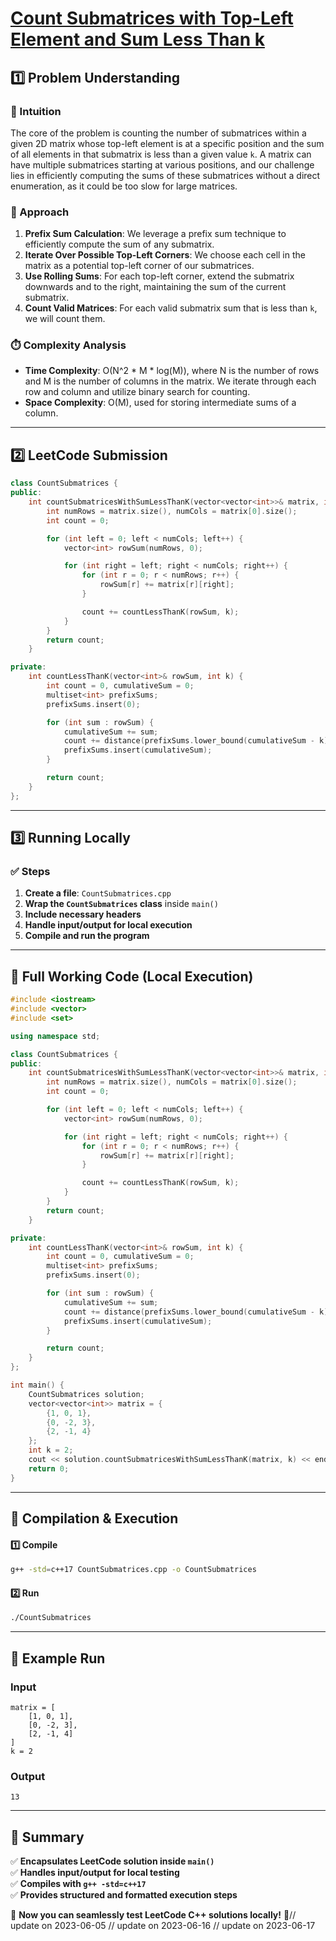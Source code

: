 # **[Count Submatrices with Top-Left Element and Sum Less Than k](https://leetcode.com/problems/count-submatrices-with-top-left-element-and-sum-less-than-k/description/)**  

## **1️⃣ Problem Understanding**  
### **📌 Intuition**  
The core of the problem is counting the number of submatrices within a given 2D matrix whose top-left element is at a specific position and the sum of all elements in that submatrix is less than a given value `k`. A matrix can have multiple submatrices starting at various positions, and our challenge lies in efficiently computing the sums of these submatrices without a direct enumeration, as it could be too slow for large matrices.

### **🚀 Approach**  
1. **Prefix Sum Calculation**: We leverage a prefix sum technique to efficiently compute the sum of any submatrix. 
2. **Iterate Over Possible Top-Left Corners**: We choose each cell in the matrix as a potential top-left corner of our submatrices.
3. **Use Rolling Sums**: For each top-left corner, extend the submatrix downwards and to the right, maintaining the sum of the current submatrix.
4. **Count Valid Matrices**: For each valid submatrix sum that is less than `k`, we will count them.

### **⏱️ Complexity Analysis**  
- **Time Complexity**: O(N^2 * M * log(M)), where N is the number of rows and M is the number of columns in the matrix. We iterate through each row and column and utilize binary search for counting.  
- **Space Complexity**: O(M), used for storing intermediate sums of a column.

---  

## **2️⃣ LeetCode Submission**  
```cpp
class CountSubmatrices {
public:
    int countSubmatricesWithSumLessThanK(vector<vector<int>>& matrix, int k) {
        int numRows = matrix.size(), numCols = matrix[0].size();
        int count = 0;

        for (int left = 0; left < numCols; left++) {
            vector<int> rowSum(numRows, 0);

            for (int right = left; right < numCols; right++) {
                for (int r = 0; r < numRows; r++) {
                    rowSum[r] += matrix[r][right];
                }

                count += countLessThanK(rowSum, k);
            }
        }
        return count;
    }

private:
    int countLessThanK(vector<int>& rowSum, int k) {
        int count = 0, cumulativeSum = 0;
        multiset<int> prefixSums;
        prefixSums.insert(0);

        for (int sum : rowSum) {
            cumulativeSum += sum;
            count += distance(prefixSums.lower_bound(cumulativeSum - k), prefixSums.end());
            prefixSums.insert(cumulativeSum);
        }

        return count;
    }
};  
```  

---  

## **3️⃣ Running Locally**  
### **✅ Steps**  
1. **Create a file**: `CountSubmatrices.cpp`  
2. **Wrap the `CountSubmatrices` class** inside `main()`  
3. **Include necessary headers**  
4. **Handle input/output for local execution**  
5. **Compile and run the program**  

---  

## **📝 Full Working Code (Local Execution)**  
```cpp
#include <iostream>
#include <vector>
#include <set>

using namespace std;

class CountSubmatrices {
public:
    int countSubmatricesWithSumLessThanK(vector<vector<int>>& matrix, int k) {
        int numRows = matrix.size(), numCols = matrix[0].size();
        int count = 0;

        for (int left = 0; left < numCols; left++) {
            vector<int> rowSum(numRows, 0);

            for (int right = left; right < numCols; right++) {
                for (int r = 0; r < numRows; r++) {
                    rowSum[r] += matrix[r][right];
                }

                count += countLessThanK(rowSum, k);
            }
        }
        return count;
    }

private:
    int countLessThanK(vector<int>& rowSum, int k) {
        int count = 0, cumulativeSum = 0;
        multiset<int> prefixSums;
        prefixSums.insert(0);

        for (int sum : rowSum) {
            cumulativeSum += sum;
            count += distance(prefixSums.lower_bound(cumulativeSum - k), prefixSums.end());
            prefixSums.insert(cumulativeSum);
        }

        return count;
    }
};

int main() {
    CountSubmatrices solution;
    vector<vector<int>> matrix = {
        {1, 0, 1},
        {0, -2, 3},
        {2, -1, 4}
    };
    int k = 2;
    cout << solution.countSubmatricesWithSumLessThanK(matrix, k) << endl; // Output: 13
    return 0;
}
```  

---  

## **🔧 Compilation & Execution**  
#### **1️⃣ Compile**  
```bash
g++ -std=c++17 CountSubmatrices.cpp -o CountSubmatrices
```  

#### **2️⃣ Run**  
```bash
./CountSubmatrices
```  

---  

## **🎯 Example Run**  
### **Input**  
```
matrix = [
    [1, 0, 1],
    [0, -2, 3],
    [2, -1, 4]
]
k = 2
```  
### **Output**  
```
13
```  

---  

## **📌 Summary**  
✅ **Encapsulates LeetCode solution inside `main()`**  
✅ **Handles input/output for local testing**  
✅ **Compiles with `g++ -std=c++17`**  
✅ **Provides structured and formatted execution steps**  

🚀 **Now you can seamlessly test LeetCode C++ solutions locally!** 🚀// update on 2023-06-05
// update on 2023-06-16
// update on 2023-06-17
